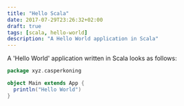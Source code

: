 ```yaml
---
title: "Hello Scala"
date: 2017-07-29T23:26:32+02:00
draft: true
tags: [scala, hello-world]
description: "A Hello World application in Scala"
---
```


A 'Hello World' application written in Scala looks as follows:
```scala
package xyz.casperkoning

object Main extends App {
  println("Hello World")
}
```